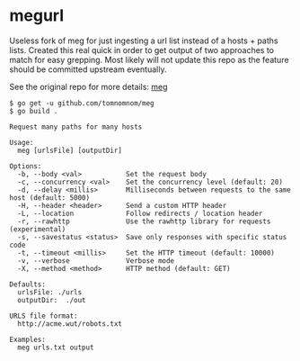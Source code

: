 # megurl

Useless fork of meg for just ingesting a url list instead of a hosts + paths lists. Created this real quick in order to get output of two approaches to match for easy grepping. Most likely will not update this repo as the feature should be committed upstream eventually.


See the original repo for more details: [meg](https://github.com/tomnomnom/meg)

```
$ go get -u github.com/tomnomnom/meg
$ go build .
```

```
Request many paths for many hosts

Usage:
  meg [urlsFile] [outputDir]

Options:
  -b, --body <val>           Set the request body
  -c, --concurrency <val>    Set the concurrency level (default: 20)
  -d, --delay <millis>       Milliseconds between requests to the same host (default: 5000)
  -H, --header <header>      Send a custom HTTP header
  -L, --location             Follow redirects / location header
  -r, --rawhttp              Use the rawhttp library for requests (experimental)
  -s, --savestatus <status>  Save only responses with specific status code
  -t, --timeout <millis>     Set the HTTP timeout (default: 10000)
  -v, --verbose              Verbose mode
  -X, --method <method>      HTTP method (default: GET)

Defaults:
  urlsFile: ./urls
  outputDir:  ./out

URLS file format:
  http://acme.wut/robots.txt

Examples:
  meg urls.txt output

```
